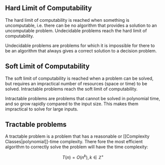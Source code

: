 ## Hard Limit of Computability
The hard limit of computability is reached when something is uncomputable, i.e. there can be no algorithm that provides a solution to an uncomputable problem. Undecidable problems reach the hard limit of computability.

Undecidable problems are problems for which it is impossible for there to be an algorithm that always gives a correct solution to a decision problem.

## Soft Limit of Computability
The soft limit of computability is reached when a problem can be solved, but requires an impractical number of resources (space or time) to be solved. Intractable problems reach the soft limit of computability.

Intractable problems are problems that cannot be solved in polynomial time, and so grow rapidly compared to the input size. This makes them impractical to solve for large inputs.



## Tractable problems
A tractable problem is a problem that has a reasonable or [[Complexity Classes|polynomial]]-time complexity.
There fore the most efficient algorithm to correctly solve the problem will have the time complexity:

$$
T(n)=O(n^k),k \in { \mathbb{Z}^+ }
$$


